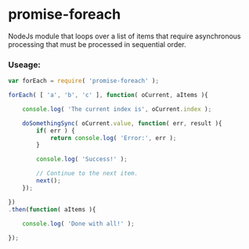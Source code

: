 # promise-foreach
NodeJs module that loops over a list of items that require asynchronous processing that must be processed in sequential order.


### Useage:

```js
var forEach = require( 'promise-foreach' );

forEach( [ 'a', 'b', 'c' ], function( oCurrent, aItems ){

    console.log( 'The current index is', oCurrent.index );

    doSomethingSync( oCurrent.value, function( err, result ){
        if( err ) {
            return console.log( 'Error:', err );
        }

        console.log( 'Success!' );

        // Continue to the next item.
        next();
    });

})
.then(function( aItems ){
    
    console.log( 'Done with all!' );

});
```